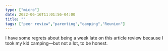 ```yaml
---
type: ["micro"]
date: 2022-06-16T11:01:56-04:00
title: ""
tags: ["peer review","parenting","camping","Reunion"]
---
```

I have some regrets about being a week late on this article review because I took my kid camping—but not a lot, to be honest.

